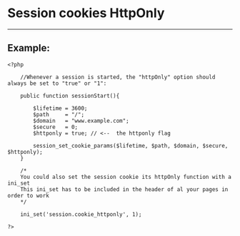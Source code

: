 # Session cookies HttpOnly
-------

## Example:


    <?php

    	//Whenever a session is started, the "httpOnly" option should always be set to "true" or "1":

    	public function sessionStart(){

    		$lifetime = 3600;
    		$path     = "/";
    		$domain   = "www.example.com";
    		$secure   = 0;
    		$httponly = true; // <--  the httponly flag

    		session_set_cookie_params($lifetime, $path, $domain, $secure, $httponly);
    	}

    	/*
    	You could also set the session cookie its httpOnly function with a ini_set
    	This ini_set has to be included in the header of al your pages in order to work
    	*/

    	ini_set('session.cookie_httponly', 1);

	?>

